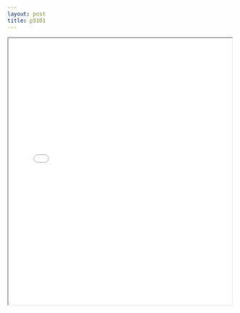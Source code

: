 ```yaml
---
layout: post
title: p5101
---
```


<div class="pdf-container">
<iframe src="ea/assets/pdfs/p5101.pdf" height="600" width="100%" allowFullScreen="true"></iframe>
</div>

